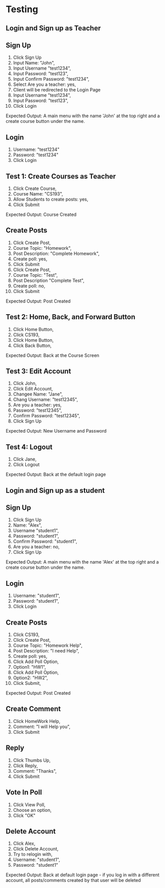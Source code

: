 # Testing

## Login and Sign up as Teacher

## Sign Up
 1. Click Sign Up
 2. Input Name: "John",
 3. Input Username "test1234",
 4. Input Password: "test123",
 5. Input Confirm Password: "test1234",
 6. Select Are you a teacher: yes,
 7. Client will be redirected to the Login Page
 8. Input Username "test1234",
 9. Input Password: "test123",
 10. Click Login

Expected Output: A main menu with the name 'John' at the top right and a create course button under the name.

## Login
 1. Username: "test1234"
 2. Password: "test1234"
 3. Click Login

## Test 1: Create Courses as Teacher
 1. Click Create Course,
 2. Course Name: "CS193",
 3. Allow Students to create posts: yes,
 4. Click Submit

Expected Output: Course Created

## Create Posts
 1. Click Create Post,
 2. Course Topic: "Homework",
 3. Post Description: "Complete Homework",
 4. Create poll: yes,
 5. Click Submit
 6. Click Create Post,
 7. Course Topic: "Test",
 8. Post Description "Complete Test",
 9. Create poll: no,
 10. Click Submit

Expected Output: Post Created

## Test 2: Home, Back, and Forward Button
1. Click Home Button,
2. Click CS193,
3. Click Home Button,
4. Click Back Button,

Expected Output: Back at the Course Screen

## Test 3: Edit Account
 1. Click John,
 2. Click Edit Account,
 3. Changee Name: "Jane",
 4. Chang Username: "test12345",
 5. Are you a teacher: yes,
 6. Password: "test12345",
 7. Confirm Password: "test12345",
 8. Click Sign Up

Expected Output: New Username and Password

## Test 4: Logout
 1. Click Jane,
 2. Click Logout

Expected Output: Back at the default login page

## Login and Sign up as a student

## Sign Up
 1. Click Sign Up
 2. Name: "Alex",
 3. Username "student1",
 4. Password: "student1",
 5. Confirm Password: "student1",
 6. Are you a teacher: no,
 7. Click Sign Up

Expected Output: A main menu with the name 'Alex' at the top right and a create course button under the name.

## Login
 1. Username: "student1",
 2. Password: "student1",
 3. Click Login

## Create Posts
 1. Click CS193,
 2. Click Create Post,
 3. Course Topic: "Homework Help",
 4. Post Description: "I need Help",
 5. Create poll: yes,
 6. Click Add Poll Option,
 7. Option1: "HW1",
 8. Click Add Poll Option,
 9. Option2: "HW2",
 10. Click Submit,

Expected Output: Post Created

## Create Comment
 1. Click HomeWork Help,
 2. Comment: "I will Help you",
 3. Click Submit

## Reply
 1. Click Thumbs Up,
 2. Click Reply,
 3. Comment: "Thanks",
 4. Click Submit

## Vote In Poll
 1. Click View Poll, 
 2. Choose an option,
 3. Click "OK"

## Delete Account
 1. Click Alex,
 2. Click Delete Account,
 3. Try to relogin with,
 4. Username: "student1",
 5. Password: "student1"

Expected Output: Back at default login page - if you log in with a different account, all posts/comments created by that user will be deleted



